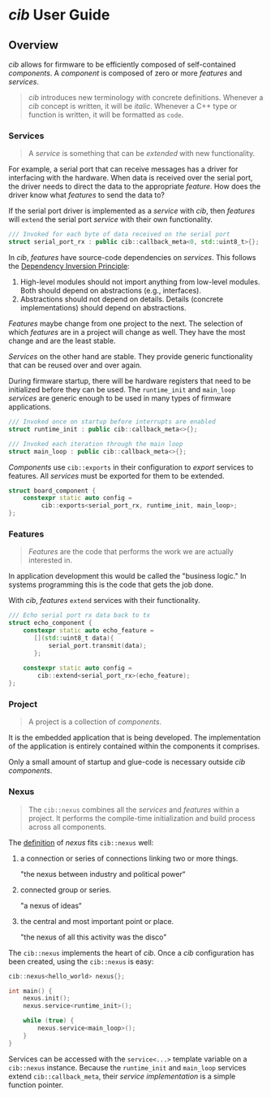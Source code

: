 # *cib* User Guide

## Overview

*cib* allows for firmware to be efficiently composed of self-contained
*components*. A *component* is composed of zero or more *features* and
*services*.

> *cib* introduces new terminology with concrete definitions. Whenever a *cib*
concept is written, it will be *italic*. Whenever a C++ type or function is
written, it will be formatted as `code`.

### Services

> A *service* is something that can be *extended* with new functionality. 
 
For example, a serial port that can receive messages has a driver for 
interfacing with the hardware. When data is received over the serial port, the
driver needs to direct the data to the appropriate *feature*. How does the 
driver know what *features* to send the data to? 

If the serial port driver is implemented as a *service* with *cib*, then 
*features* will `extend` the serial port *service* with their own 
functionality.

```c++
/// Invoked for each byte of data received on the serial port
struct serial_port_rx : public cib::callback_meta<0, std::uint8_t>{};
```

In *cib*, *features* have source-code dependencies on *services*. This follows
the [Dependency Inversion Principle](https://en.wikipedia.org/wiki/Dependency_inversion_principle):

1. High-level modules should not import anything from low-level modules. Both 
   should depend on abstractions (e.g., interfaces).
2. Abstractions should not depend on details. Details (concrete implementations)
   should depend on abstractions.

*Features* maybe change from one project to the next. The selection of which
*features* are in a project will change as well. They have the most change and
are the least stable.

*Services* on the other hand are stable. They provide generic functionality
that can be reused over and over again.

During firmware startup, there will be hardware registers that need to be 
initialized before they can be used. The `runtime_init` and `main_loop`  
*services* are generic enough to be used in many types of firmware applications.

```c++
/// Invoked once on startup before interrupts are enabled
struct runtime_init : public cib::callback_meta<>{};

/// Invoked each iteration through the main loop
struct main_loop : public cib::callback_meta<>{};
```

*Components* use `cib::exports` in their configuration to *export* services to 
features. All *services* must be exported for them to be extended.

```c++
struct board_component {
    constexpr static auto config =
         cib::exports<serial_port_rx, runtime_init, main_loop>; 
};
```

### Features 

> *Features* are the code that performs the work we are actually interested in.

In application development this would be called the "business logic." In 
systems programming this is the code that gets the job done.

With *cib*, *features* `extend` services with their functionality.

```c++
/// Echo serial port rx data back to tx
struct echo_component {
    constexpr static auto echo_feature =
       [](std::uint8_t data){
           serial_port.transmit(data);
       };
    
    constexpr static auto config =
        cib::extend<serial_port_rx>(echo_feature);
};
```

### Project

> A project is a collection of *components*. 

It is the embedded application that is being developed. The implementation of
the application is entirely contained within the components it comprises.

Only a small amount of startup and glue-code is necessary outside *cib*
*components*.

### Nexus

> The `cib::nexus` combines all the *services* and *features* within a project.
It performs the compile-time initialization and build process across all
components.

The [definition](https://www.google.com/search?q=define+nexus) of *nexus* fits `cib::nexus` well:

1. a connection or series of connections linking two or more things.

   "the nexus between industry and political power“

2. connected group or series.

   "a nexus of ideas“

3. the central and most important point or place.

   "the nexus of all this activity was the disco"

The `cib::nexus` implements the heart of *cib*. Once a *cib* configuration has
been created, using the `cib::nexus` is easy:

```c++
cib::nexus<hello_world> nexus{};

int main() {
    nexus.init();
    nexus.service<runtime_init>();

    while (true) {
        nexus.service<main_loop>();
    }
}
```

Services can be accessed with the `service<...>` template variable on a 
`cib::nexus` instance. Because the `runtime_init` and `main_loop` services
extend `cib::callback_meta`, their *service implementation* is a simple 
function pointer.